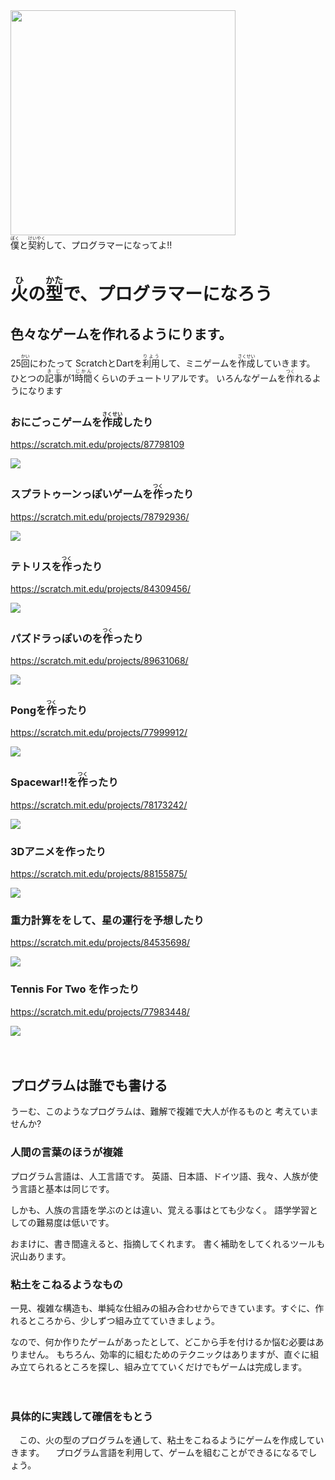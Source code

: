 <link href="/path/to/markdown.css" rel="stylesheet"></link>
<img width="360" src="ab001.png">

<div>
<ruby>僕<rt>ぼく</rt></ruby>と<ruby>契約<rt>けいやく</rt></ruby>して、プログラマーになってよ!!
</div>


# <ruby>火<rt>ひ</rt></ruby>の<ruby>型<rt>かた</rt></ruby>で、プログラマーになろう</ruby>

## 色々なゲームを作れるようにります。


25<ruby>回<rt>かい</rt></ruby>にわたって
ScratchとDartを<ruby>利用<rt>りよう<rt></ruby>して、ミニゲームを<ruby>作成<rt>さくせい</rt></ruby>していきます。
ひとつの<ruby>記事<rt>きじ</rt></ruby>が1<ruby>時間<rt>じかん</rt></ruby>くらいのチュートリアルです。
いろんなゲームを<ruby>作<rt>つく</rt></ruby>れるようになります

### おにごっこゲームを<ruby>作成<rt>さくせい<rt></ruby>したり
https://scratch.mit.edu/projects/87798109

![](oni.png)

### スプラトゥーンっぽいゲームを<ruby>作<rt>つく</rt></ruby>ったり

https://scratch.mit.edu/projects/78792936/

![](inkrunner.png)

### テトリスを<ruby>作<rt>つく</rt></ruby>ったり
https://scratch.mit.edu/projects/84309456/

![](tetris.png)

### パズドラっぽいのを<ruby>作<rt>つく</rt></ruby>ったり

https://scratch.mit.edu/projects/89631068/

![](pazdor.png)


### Pongを<ruby>作<rt>つく</rt></ruby>ったり

https://scratch.mit.edu/projects/77999912/

![](pong.png)

### Spacewar!!を<ruby>作<rt>つく</rt></ruby>ったり

https://scratch.mit.edu/projects/78173242/

![](spacewar.png)

### 3Dアニメを作ったり

https://scratch.mit.edu/projects/88155875/

![](3danime.png)

### 重力計算ををして、星の運行を予想したり

https://scratch.mit.edu/projects/84535698/

![](gravity.png)

### Tennis For Two を作ったり

https://scratch.mit.edu/projects/77983448/

![](tennis_for_two.png)




　
　
　　
　　


## プログラムは誰でも書ける

うーむ、このようなプログラムは、難解で複雑で大人が作るものと
考えていませんか?

### 人間の言葉のほうが複雑

プログラム言語は、人工言語です。
英語、日本語、ドイツ語、我々、人族が使う言語と基本は同じです。

しかも、人族の言語を学ぶのとは違い、覚える事はとても少なく。
語学学習としての難易度は低いです。

おまけに、書き間違えると、指摘してくれます。
書く補助をしてくれるツールも沢山あります。

### 粘土をこねるようなもの

一見、複雑な構造も、単純な仕組みの組み合わせからできています。すぐに、作れるところから、少しずつ組み立てていきましょう。

なので、何か作りたゲームがあったとして、どこから手を付けるか悩む必要はありません。
もちろん、効率的に組むためのテクニックはありますが、直ぐに組み立てられるところを探し、組み立てていくだけでもゲームは完成します。


　
### 具体的に実践して確信をもとう
　この、火の型のプログラムを通して、粘土をこねるようにゲームを作成していきます。
　プログラム言語を利用して、ゲームを組むことができるになるでしょう。
